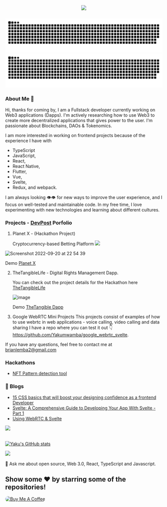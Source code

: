<h1 align="center">
  <a href="#">
    <img src="https://readme-typing-svg.herokuapp.com/?lines=Hey+😀;nice+to+meet+you+🎉;&center=true&size=30">
  </a>
</h1>

![github contribution grid snake animation](https://raw.githubusercontent.com/platane/platane/output/github-contribution-grid-snake-dark.svg#gh-dark-mode-only)![github contribution grid snake animation](https://raw.githubusercontent.com/platane/platane/output/github-contribution-grid-snake.svg#gh-light-mode-only)




<!--
**Yakumwamba/Yakumwamba** is a ✨ _special_ ✨ repository because its `README.md` (this file) appears on your GitHub profile.

Here are some ideas to get you started:

- � I’m currently working on ...
- 🌱 I’m currently learning ...
- 👯 I’m looking to collaborate on ...
- 🤔 I’m looking for help with ...
- 💬 Ask me about ...
- 📫 How to reach me: ...
- 😄 Pronouns: ...
- ⚡ Fun fact: ...
-->
### About Me 🐓
Hi, thanks for coming by, I am a Fullstack developer currently working on Web3 applications (Dapps). I'm actively researching how to use Web3 to create more decentralized applications that gives power to the user. I'm passionate about Blockchains, DAOs & Tokenomics.  

I am more interested in working on frontend projects because of the experience I have with 

- TypeScript 
- JavaScript, 
- React,
- React Native,
- Flutter, 
- Vue, 
- Svelte, 
- Redux, and webpack.

 I am always looking 👁️👁️ for new ways to improve the user experience, and I focus on well-tested and maintainable code. 
 In my free time, I love experimenting with new technologies and learning about different cultures.

### Projects - [DevPost](https://devpost.com/Yakumwamba) Porfolio

1. Planet X - (Hackathon Project)

   Cryptocurrency-based Betting Platform  <img src="https://emojis.slackmojis.com/emojis/images/1593555389/9579/blob_excited.gif?1593555389" width="30"/>
   
![Screenshot 2022-09-20 at 22 54 39](https://user-images.githubusercontent.com/72974932/191544954-2d8c8af0-f794-48ad-9471-2f8bd82a3eb2.png)

   
   Demo  [Planet X](https://neo-blockchain-betx.vercel.app/)
   
2.  TheTangibleLife - Digital Rights Management Dapp.
   
     You can check out the project details for the Hackathon here [TheTangibleLife](https://devpost.com/software/thetangiblelife)
     
     ![image](https://user-images.githubusercontent.com/72974932/165003419-97d6ae51-2fe4-47ad-8c93-5d509ed2572a.png)
     
     Demo [TheTangible Dapp](https://theta-wallet-connect.vercel.app/)

3. Google WebRTC Mini Projects
    This projects consist of examples of how to use webrtc in web applications - voice calling, video calling and data sharing
    I have a repo where you can test it out 👇
    https://github.com/Yakumwamba/google_webrtc_svelte. 
   
   
  If you have any questions, feel free to contact me at brianlemba2@gmail.com



### Hackathons
- [NFT Pattern detection tool](https://devpost.com/software/nft-pattern-detection-automation)
 
### 📕 Blogs

<!-- BLOG-POST-LIST:START -->
  - [15 CSS basics that will boost your designing confidence as a frontend Developer](https://dev.to/yaku/15-css-that-will-boost-your-designing-confidence-as-frontend-developer-1j55)
  - [Svelte: A Comprehensive Guide to Developing Your App With Svelte - Part 1](https://dev.to/yaku/svelte-a-comprehensive-guide-to-developing-your-app-with-svelte-part-1-3iob)
  - [Using WebRTC & Svelte](https://dev.to/yaku/using-webrtc-and-svelte-3pn)
<!-- BLOG-POST-LIST:END -->
 <img src="https://activity-graph.herokuapp.com/graph?username=yakumwamba&theme=dracula&bg_color=00000000&color=22c55e&line=4c8ed9&point=00000000&area=true&hide_border=true"><br><br>

[![Yaku's GitHub stats](https://github-readme-stats.vercel.app/api?theme=radical&username=yakumwamba&count_private=true&show_icons=true&hide_title=true&include_all_commits=true)](https://github.com/anuraghazra/github-readme-stats)
 
 <img src="https://emojis.slackmojis.com/emojis/images/1593555389/9579/blob_excited.gif?1593555389" width="30"/>


💬 Ask me about open source, Web 3.0, React, TypeScript and Javascript.
## Show some ❤️ by starring some of the repositories!

<a href="https://www.buymeacoffee.com/yakumwamba" target="_blank"> 
    <img src="https://cdn.buymeacoffee.com/buttons/v2/default-red.png" alt="Buy Me A Coffee" style="height: 38px;width: 200px; border-radius: 200px;" >
    </a>




